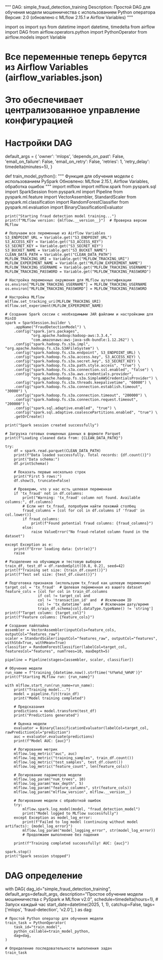 """
DAG: simple_fraud_detection_training
Description: Простой DAG для обучения модели мошенничества с использованием Python оператора
Версия: 2.0 (обновлено с MLflow 2.15.1 и Airflow Variables)
"""

import os
import sys
from datetime import datetime, timedelta
from airflow import DAG
from airflow.operators.python import PythonOperator
from airflow.models import Variable

# Все переменные теперь берутся из Airflow Variables (airflow_variables.json)
# Это обеспечивает централизованное управление конфигурацией

# Настройки DAG
default_args = {
    'owner': 'mlops',
    'depends_on_past': False,
    'email_on_failure': False,
    'email_on_retry': False,
    'retries': 1,
    'retry_delay': timedelta(minutes=5),
}

def train_model_python():
    """
    Функция для обучения модели с использованием PySpark
    Обновлено: MLflow 2.15.1, Airflow Variables, обработка ошибок
    """
    import mlflow
    import mlflow.spark
    from pyspark.sql import SparkSession
    from pyspark.ml import Pipeline
    from pyspark.ml.feature import VectorAssembler, StandardScaler
    from pyspark.ml.classification import RandomForestClassifier
    from pyspark.ml.evaluation import BinaryClassificationEvaluator
    
    print("Starting fraud detection model training...")
    print(f"MLflow version: {mlflow.__version__}")  # Проверка версии MLflow
    
    # Получаем все переменные из Airflow Variables
    S3_ENDPOINT_URL = Variable.get("S3_ENDPOINT_URL")
    S3_ACCESS_KEY = Variable.get("S3_ACCESS_KEY")
    S3_SECRET_KEY = Variable.get("S3_SECRET_KEY")
    S3_BUCKET_NAME = Variable.get("S3_BUCKET_NAME")
    CLEAN_DATA_PATH = Variable.get("CLEAN_DATA_PATH")
    MLFLOW_TRACKING_URI = Variable.get("MLFLOW_TRACKING_URI")
    MLFLOW_EXPERIMENT_NAME = Variable.get("MLFLOW_EXPERIMENT_NAME")
    MLFLOW_TRACKING_USERNAME = Variable.get("MLFLOW_TRACKING_USERNAME")
    MLFLOW_TRACKING_PASSWORD = Variable.get("MLFLOW_TRACKING_PASSWORD")
    
    # Настройка переменных окружения для MLflow аутентификации
    os.environ["MLFLOW_TRACKING_USERNAME"] = MLFLOW_TRACKING_USERNAME
    os.environ["MLFLOW_TRACKING_PASSWORD"] = MLFLOW_TRACKING_PASSWORD
    
    # Настройка MLflow
    mlflow.set_tracking_uri(MLFLOW_TRACKING_URI)
    mlflow.set_experiment(MLFLOW_EXPERIMENT_NAME)
    
    # Создание Spark сессии с необходимыми JAR файлами и настройками для MinIO
    spark = SparkSession.builder \
        .appName("FraudDetectionModel") \
        .config("spark.jars.packages", 
                "org.apache.hadoop:hadoop-aws:3.3.4,"
                "com.amazonaws:aws-java-sdk-bundle:1.12.262") \
        .config("spark.hadoop.fs.s3a.impl", "org.apache.hadoop.fs.s3a.S3AFileSystem") \
        .config("spark.hadoop.fs.s3a.endpoint", S3_ENDPOINT_URL) \
        .config("spark.hadoop.fs.s3a.access.key", S3_ACCESS_KEY) \
        .config("spark.hadoop.fs.s3a.secret.key", S3_SECRET_KEY) \
        .config("spark.hadoop.fs.s3a.path.style.access", "true") \
        .config("spark.hadoop.fs.s3a.connection.ssl.enabled", "false") \
        .config("spark.hadoop.fs.s3a.aws.credentials.provider", 
                "org.apache.hadoop.fs.s3a.SimpleAWSCredentialsProvider") \
        .config("spark.hadoop.fs.s3a.threads.keepalivetime", "60000") \
        .config("spark.hadoop.fs.s3a.connection.establish.timeout", "30000") \
        .config("spark.hadoop.fs.s3a.connection.timeout", "200000") \
        .config("spark.hadoop.fs.s3a.connection.request.timeout", "200000") \
        .config("spark.sql.adaptive.enabled", "true") \
        .config("spark.sql.adaptive.coalescePartitions.enabled", "true") \
        .getOrCreate()
    
    print("Spark session created successfully")
    
    # Загрузка готовых очищенных данных в формате Parquet
    print(f"Loading cleaned data from: {CLEAN_DATA_PATH}")
    
    try:
        df = spark.read.parquet(CLEAN_DATA_PATH)
        print(f"Data loaded successfully. Total records: {df.count()}")
        print("Data schema:")
        df.printSchema()
        
        # Показать первые несколько строк
        print("First 5 rows:")
        df.show(5, truncate=False)
        
        # Проверим, что у нас есть целевая переменная
        if 'tx_fraud' not in df.columns:
            print("Warning: 'tx_fraud' column not found. Available columns:", df.columns)
            # Если нет tx_fraud, попробуем найти похожий столбец
            fraud_columns = [col for col in df.columns if 'fraud' in col.lower()]
            if fraud_columns:
                print(f"Found potential fraud columns: {fraud_columns}")
            else:
                raise ValueError("No fraud-related column found in the dataset")
        
    except Exception as e:
        print(f"Error loading data: {str(e)}")
        raise
    
    # Разделение на обучающую и тестовую выборки
    train_df, test_df = df.randomSplit([0.8, 0.2], seed=42)
    print(f"Training set size: {train_df.count()}")
    print(f"Test set size: {test_df.count()}")
    
    # Подготовка признаков (используем tx_fraud как целевую переменную)
    target_col = 'tx_fraud'  # Целевая переменная из вашего dataset
    feature_cols = [col for col in train_df.columns 
                   if col != target_col and 
                   col != 'transaction_id' and  # Исключаем ID
                   col != 'tx_datetime' and     # Исключаем дату/время
                   train_df.schema[col].dataType.typeName() != 'string']
    print(f"Target column: {target_col}")
    print(f"Feature columns: {feature_cols}")
    
    # Создание пайплайна
    assembler = VectorAssembler(inputCols=feature_cols, outputCol="features_raw")
    scaler = StandardScaler(inputCol="features_raw", outputCol="features", withStd=True, withMean=True)
    classifier = RandomForestClassifier(labelCol=target_col, featuresCol="features", numTrees=10, maxDepth=5)
    
    pipeline = Pipeline(stages=[assembler, scaler, classifier])
    
    # Обучение модели
    run_name = f"training_{datetime.now().strftime('%Y%m%d_%H%M')}"
    print(f"Starting MLflow run: {run_name}")
    
    with mlflow.start_run(run_name=run_name):
        print("Training model...")
        model = pipeline.fit(train_df)
        print("Model training completed")
        
        # Предсказания
        predictions = model.transform(test_df)
        print("Predictions generated")
        
        # Оценка модели
        evaluator = BinaryClassificationEvaluator(labelCol=target_col, rawPredictionCol="prediction")
        auc = evaluator.evaluate(predictions)
        print(f"Model AUC: {auc}")
        
        # Логирование метрик
        mlflow.log_metric("auc", auc)
        mlflow.log_metric("training_samples", train_df.count())
        mlflow.log_metric("test_samples", test_df.count())
        mlflow.log_metric("feature_count", len(feature_cols))
        
        # Логирование параметров модели
        mlflow.log_param("num_trees", 10)
        mlflow.log_param("max_depth", 5)
        mlflow.log_param("feature_columns", str(feature_cols))
        mlflow.log_param("mlflow_version", mlflow.__version__)
        
        # Логирование модели с обработкой ошибок
        try:
            mlflow.spark.log_model(model, "fraud_detection_model")
            print("Model logged to MLflow successfully")
        except Exception as model_log_error:
            print(f"Failed to log model (continuing without model artifacts): {model_log_error}")
            mlflow.log_param("model_logging_error", str(model_log_error))
            # Продолжаем выполнение без падения
        
        print(f"Training completed successfully! AUC: {auc}")
    
    spark.stop()
    print("Spark session stopped")

# DAG определение
with DAG(
    dag_id="simple_fraud_detection_training",
    default_args=default_args,
    description="Простое обучение модели мошенничества с PySpark и MLflow v2.0",
    schedule=timedelta(hours=1),  # Запуск каждый час
    start_date=datetime(2025, 1, 1),
    catchup=False,
    tags=['mlops', 'fraud-detection', 'v2.0'],
) as dag:
    
    # Простой Python оператор для обучения модели
    train_task = PythonOperator(
        task_id="train_model",
        python_callable=train_model_python,
        dag=dag,
    )
    
    # Определение последовательности выполнения задач
    train_task
